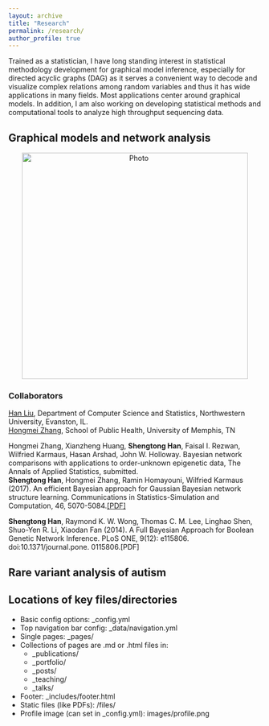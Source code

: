 ```yaml
---
layout: archive
title: "Research"
permalink: /research/
author_profile: true
---
```


Trained as a statistician, I have long standing interest in statistical methodology development for graphical model inference, especially for directed acyclic graphs (DAG) as it serves a convenient way to decode and visualize complex relations among random variables and thus it has wide applications in many fields. Most applications center around graphical models. In addition, I am also working on developing statistical methods and computational tools to analyze high throughput sequencing data.     


## Graphical models and network analysis 


<p align="center">
  <img src="https://han16.github.io/shengtonghan.github.io/images/network.png?raw=true" alt="Photo" style="width: 450px;"/> 
</p>

### Collaborators

[Han Liu](http://magics.cs.northwestern.edu/people.html), Department of Computer Science and Statistics, Northwestern University, Evanston, IL.<br> 
[Hongmei Zhang](https://www.memphis.edu/sph/contact/faculty_profiles/zhang.php), School of Public Health, University of Memphis, TN<br>

Hongmei Zhang, Xianzheng Huang, <b>Shengtong Han</b>, Faisal I. Rezwan, Wilfried Karmaus, Hasan Arshad, John W. Holloway. Bayesian network comparisons with applications to order-unknown epigenetic data, The Annals of Applied Statistics, submitted.<br> 
<b>Shengtong Han</b>, Hongmei Zhang, Ramin Homayouni, Wilfried Karmaus (2017). An efficient Bayesian approach for Gaussian Bayesian network structure learning. Communications in Statistics-Simulation and Computation, 46, 5070-5084.[[PDF]](https://github.com/han16/shengtonghan.github.io/edit/files/paper1.pdf)

<b>Shengtong Han</b>, Raymond K. W. Wong, Thomas C. M. Lee, Linghao Shen, Shuo-Yen R. Li, Xiaodan Fan (2014). A Full Bayesian Approach for Boolean Genetic Network Inference. PLoS ONE, 9(12): e115806. doi:10.1371/journal.pone. 0115806.[PDF] 


## Rare variant analysis of autism 

## Locations of key files/directories

* Basic config options: _config.yml
* Top navigation bar config: _data/navigation.yml
* Single pages: _pages/
* Collections of pages are .md or .html files in:
  * _publications/
  * _portfolio/
  * _posts/
  * _teaching/
  * _talks/
* Footer: _includes/footer.html
* Static files (like PDFs): /files/
* Profile image (can set in _config.yml): images/profile.png
